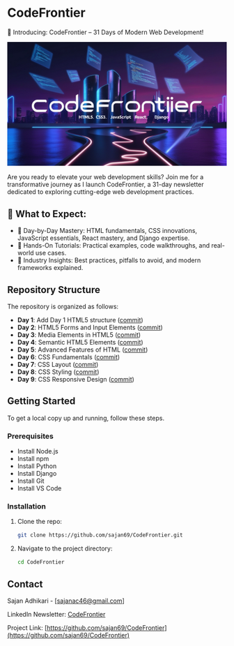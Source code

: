
# CodeFrontier

🎉 Introducing: CodeFrontier – 31 Days of Modern Web Development! 

![CodeFrontier Cover](cover.jpg)

Are you ready to elevate your web development skills? Join me for a transformative journey as I launch CodeFrontier, a 31-day newsletter dedicated to exploring cutting-edge web development practices.

## 📅 What to Expect:

- 🚀 Day-by-Day Mastery: HTML fundamentals, CSS innovations, JavaScript essentials, React mastery, and Django expertise.
- 📖 Hands-On Tutorials: Practical examples, code walkthroughs, and real-world use cases.
- 🌟 Industry Insights: Best practices, pitfalls to avoid, and modern frameworks explained.

## Repository Structure

The repository is organized as follows:
- **Day 1**: Add Day 1 HTML5 structure ([commit](https://github.com/sajan69/CodeFrontier/commit/0abe5076f658290a33b2fe71dda5d7ea67c3743e))
- **Day 2**: HTML5 Forms and Input Elements ([commit](https://github.com/sajan69/CodeFrontier/commit/445e6e3ebec10b1457dbbd918178b2d444d23486))
- **Day 3**: Media Elements in HTML5 ([commit](https://github.com/sajan69/CodeFrontier/commit/64fe5333abbe341b1b774c010106881f192f0c87))
- **Day 4**: Semantic HTML5 Elements ([commit](https://github.com/sajan69/CodeFrontier/commit/528ce8f87ea4dffdded6c606f9b7acf0ac345d3e))
- **Day 5**: Advanced Features of HTML ([commit](https://github.com/sajan69/CodeFrontier/commit/f182305d78ace641d825f98dc2ff1917dc5f86d0))
- **Day 6**: CSS Fundamentals ([commit](https://github.com/sajan69/CodeFrontier/commit/48aa50fd9b2d10cd8c5695c2db99d5dc9aae6edc))
- **Day 7**: CSS Layout ([commit](https://github.com/sajan69/CodeFrontier/commit/c26a37c8df7a5708ba8dfc937441fec9e1fef9a1))
- **Day 8**: CSS Styling ([commit](https://github.com/sajan69/CodeFrontier/commit/68c15b0f229cd40ee87b0c5d5e0d8d4f29794d43))
- **Day 9**: CSS Responsive Design ([commit](https://github.com/sajan69/CodeFrontier/commit/c990fe96f55f1398f184f48b15ba240e3bfeb68f))


## Getting Started

To get a local copy up and running, follow these steps.

### Prerequisites
- Install Node.js
- Install npm
- Install Python
- Install Django
- Install Git
- Install VS Code


### Installation
1. Clone the repo:
   ```sh
   git clone https://github.com/sajan69/CodeFrontier.git
   ```
2. Navigate to the project directory:
   ```sh
   cd CodeFrontier
   ```

## Contact

Sajan Adhikari - [sajanac46@gmail.com]

LinkedIn Newsletter: [CodeFrontier](https://www.linkedin.com/newsletters/codefrontier-7280227817785544704/)

Project Link: [https://github.com/sajan69/CodeFrontier](https://github.com/sajan69/CodeFrontier)
